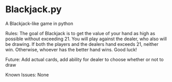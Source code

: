 # Blackjack.py
 A Blackjack-like game in python

Rules: 
The goal of Blackjack is to get the value
of your hand as high as possible without exceeding
21. You will play against the dealer, who also will
be drawing. If both the players and the dealers hand
exceeds 21, neither win. Otherwise, whoever has
the better hand wins. Good luck!

Future:
Add actual cards, add ability for dealer to choose whether
or not to draw

Known Issues:
None